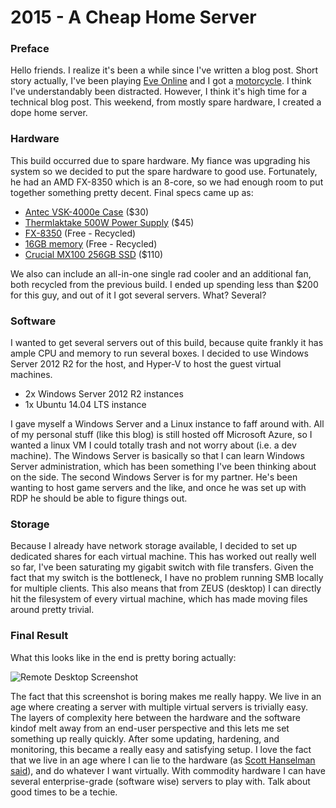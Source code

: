 # 2015 - A Cheap Home Server

### Preface

Hello friends. I realize it's been a while since I've written a blog post. Short story actually, I've been playing [Eve Online](https://www.youtube.com/watch?v=AdfFnTt2UT0) and I got a [motorcycle](http://i.imgur.com/Z2RyuJy.jpg). I think I've understandably been distracted. However, I think it's high time for a technical blog post. This weekend, from mostly spare hardware, I created a dope home server.

### Hardware

This build occurred due to spare hardware. My fiance was upgrading his system so we decided to put the spare hardware to good use. Fortunately, he had an AMD FX-8350 which is an 8-core, so we had enough room to put together something pretty decent. Final specs came up as:

- [Antec VSK-4000e Case](http://www.microcenter.com/product/408590/VSK-4000E_ATX_Case) ($30)
- [Thermlaktake 500W Power Supply](http://www.microcenter.com/product/365237/TR2_Series_500_Watt_ATX_Power_Supply) ($45)
- [FX-8350](http://www.microcenter.com/product/401795/FX_8350_4GHz_AM3_Black_Edition_Boxed_Processor) (Free - Recycled)
- [16GB memory](https://pcpartpicker.com/part/gskill-memory-f310666cl9d16gbxl) (Free - Recycled)
- [Crucial MX100 256GB SSD](http://www.microcenter.com/product/434188/MX100_Series_256GB_SATA_III_6Gb-s_25_Internal_Solid_State_Drive_CT256MX100SSD1) ($110)

We also can include an all-in-one single rad cooler and an additional fan, both recycled from the previous build. I ended up spending less than $200 for this guy, and out of it I got several servers. What? Several?

### Software

I wanted to get several servers out of this build, because quite frankly it has ample CPU and memory to run several boxes. I decided to use Windows Server 2012 R2 for the host, and Hyper-V to host the guest virtual machines.

- 2x Windows Server 2012 R2 instances
- 1x Ubuntu 14.04 LTS instance

I gave myself a Windows Server and a Linux instance to faff around with. All of my personal stuff (like this blog) is still hosted off Microsoft Azure, so I wanted a linux VM I could totally trash and not worry about (i.e. a dev machine). The Windows Server is basically so that I can learn Windows Server administration, which has been something I've been thinking about on the side. The second Windows Server is for my partner. He's been wanting to host game servers and the like, and once he was set up with RDP he should be able to figure things out.

### Storage

Because I already have network storage available, I decided to set up dedicated shares for each virtual machine. This has worked out really well so far, I've been saturating my gigabit switch with file transfers. Given the fact that my switch is the bottleneck, I have no problem running SMB locally for multiple clients. This also means that from ZEUS (desktop) I can directly hit the filesystem of every virtual machine, which has made moving files around pretty trivial.

### Final Result

What this looks like in the end is pretty boring actually:

![Remote Desktop Screenshot](https://i.imgur.com/1d3arJ5.png)

The fact that this screenshot is boring makes me really happy. We live in an age where creating a server with multiple virtual servers is trivially easy. The layers of complexity here between the hardware and the software kindof melt away from an end-user perspective and this lets me set something up really quickly. After some updating, hardening, and monitoring, this became a really easy and satisfying setup. I love the fact that we live in an age where I can lie to the hardware (as [Scott Hanselman said](https://www.youtube.com/watch?v=UzyoT4DziQ4)), and do whatever I want virtually. With commodity hardware I can have several enterprise-grade (software wise) servers to play with. Talk about good times to be a techie.
